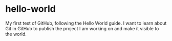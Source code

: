 # hello-world
My first test of GitHub, following the Hello World guide. 
I want to learn about Git in GitHub to publish the project I am working on and make it visible to the world.
